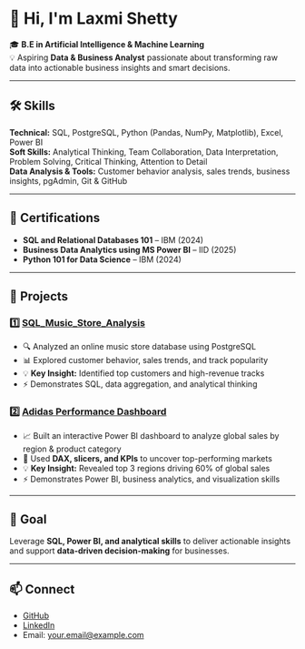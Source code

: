 # 👋 Hi, I'm Laxmi Shetty

🎓 **B.E in Artificial Intelligence & Machine Learning**  
💡 Aspiring **Data & Business Analyst** passionate about transforming raw data into actionable business insights and smart decisions.

---

## 🛠️ Skills

**Technical:** SQL, PostgreSQL, Python (Pandas, NumPy, Matplotlib), Excel, Power BI  
**Soft Skills:** Analytical Thinking, Team Collaboration, Data Interpretation, Problem Solving, Critical Thinking, Attention to Detail  
**Data Analysis & Tools:** Customer behavior analysis, sales trends, business insights, pgAdmin, Git & GitHub  

---

## 📜 Certifications

- **SQL and Relational Databases 101** – IBM (2024)  
- **Business Data Analytics using MS Power BI** – IID (2025)  
- **Python 101 for Data Science** – IBM (2024)  

---

## 📂 Projects

### 1️⃣ [SQL_Music_Store_Analysis](https://github.com/Lax-shetty/SQL_Music_Store_Analysis)  
- 🔍 Analyzed an online music store database using PostgreSQL  
- 📊 Explored customer behavior, sales trends, and track popularity  
- 💡 **Key Insight:** Identified top customers and high-revenue tracks  
- ⚡ Demonstrates SQL, data aggregation, and analytical thinking  

### 2️⃣ [Adidas Performance Dashboard](link-to-repo-if-any)  
- 📈 Built an interactive Power BI dashboard to analyze global sales by region & product category  
- 🎯 Used **DAX, slicers, and KPIs** to uncover top-performing markets  
- 💡 **Key Insight:** Revealed top 3 regions driving 60% of global sales  
- ⚡ Demonstrates Power BI, business analytics, and visualization skills  

---

## 🚀 Goal
Leverage **SQL, Power BI, and analytical skills** to deliver actionable insights and support **data-driven decision-making** for businesses.  

---

## 📫 Connect
- [GitHub](https://github.com/Lax-shetty)  
- [LinkedIn](https://linkedin.com/in/yourprofile)  
- Email: your.email@example.com
